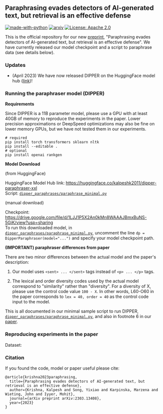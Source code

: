 ## Paraphrasing evades detectors of AI-generated text, but retrieval is an effective defense

[![made-with-python](https://img.shields.io/badge/Made%20with-Python-red.svg)](#python)
[![arxiv](https://img.shields.io/badge/arXiv-2303.13408-b31b1b.svg)](https://arxiv.org/abs/2303.13408)
[![License: Apache 2.0](https://img.shields.io/badge/License-Apache--2.0-blue.svg)](https://opensource.org/licenses/Apache-2.0)

This is the official repository for our new [preprint](https://arxiv.org/pdf/2303.13408.pdf), "Paraphrasing evades detectors of AI-generated text, but retrieval is an effective defense". We have currently released our model checkpoint and a script to paraphrase data (see details below).

### Updates

* (April 2023) We have now released DIPPER on the HuggingFace model hub ([link](https://huggingface.co/kalpeshk2011/dipper-paraphraser-xxl))!

### Running the paraphraser model (DIPPER)

**Requirements**

Since DIPPER is a 11B parameter model, please use a GPU with at least 40GB of memory to reproduce the experiments in the paper. Lower precision approximations or DeepSpeed optimizations may also be fine on lower memory GPUs, but we have not tested them in our experiments.

```
# required
pip install torch transformers sklearn nltk
pip install --editable .
# optional
pip install openai rankgen
```

**Model Download**

(from HuggingFace)

HuggingFace Model Hub link: https://huggingface.co/kalpeshk2011/dipper-paraphraser-xxl  
Script: [`dipper_paraphrases/paraphrase_minimal.py`](dipper_paraphrases/paraphrase_minimal.py)

(manual download)

Checkpoint: https://drive.google.com/file/d/1LJJ1P5X2An0kMn8WAAAJBmxBuNS-5GiK/view?usp=sharing  
To run this downloaded model, in [`dipper_paraphrases/paraphrase_minimal.py`](dipper_paraphrases/paraphrase_minimal.py), uncomment the line `dp = DipperParaphraser(model="...")` and specify your model checkpoint path.

**(IMPORTANT) paraphraser differences from paper**

There are two minor differences between the actual model and the paper's description:

1. Our model uses `<sent> ... </sent>` tags instead of `<p> ... </p>` tags.

2. The lexical and order diversity codes used by the actual model correspond to "similarity" rather than "diversity". For a diversity of X, please use the control code value `100 - X`. In other words, L60-O60 in the paper corresponds to `lex = 40, order = 40` as the control code input to the model.

This is all documented in our minimal sample script to run DIPPER, [`dipper_paraphrases/paraphrase_minimal.py`](dipper_paraphrases/paraphrase_minimal.py), and also in footnote 6 in our [paper](https://arxiv.org/pdf/2303.13408.pdf).

### Reproducing experiments in the paper

Dataset: 

### Citation

If you found the code, model or paper useful please cite:

```
@article{krishna2023paraphrasing,
  title={Paraphrasing evades detectors of AI-generated text, but retrieval is an effective defense},
  author={Krishna, Kalpesh and Song, Yixiao and Karpinska, Marzena and Wieting, John and Iyyer, Mohit},
  journal={arXiv preprint arXiv:2303.13408},
  year={2023}
}
```

